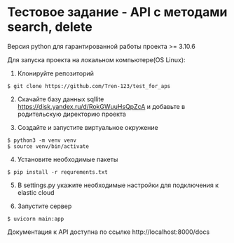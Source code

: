 # Тестовое задание - API с методами search, delete
Версия python для гарантированной работы проекта >= 3.10.6

Для запуска проекта на локальном компьютере(OS Linux):

1. Клонируйте репозиторий
```
$ git clone https://github.com/Tren-123/test_for_aps
```
2. Скачайте базу данных sqllite https://disk.yandex.ru/d/RokGWuuHsQpZcA и добавьте в родительскую директорию проекта

3. Создайте и запустите виртуальное окружение
```
$ python3 -m venv venv
$ source venv/bin/activate
```
4. Установите необходимые пакеты
```
$ pip install -r requrements.txt
```
5. В settings.py укажите необходимые настройки для подключения к elastic cloud

6. Запустите сервер
```
$ uvicorn main:app
```

Документация к API доступна по ссылке http://localhost:8000/docs